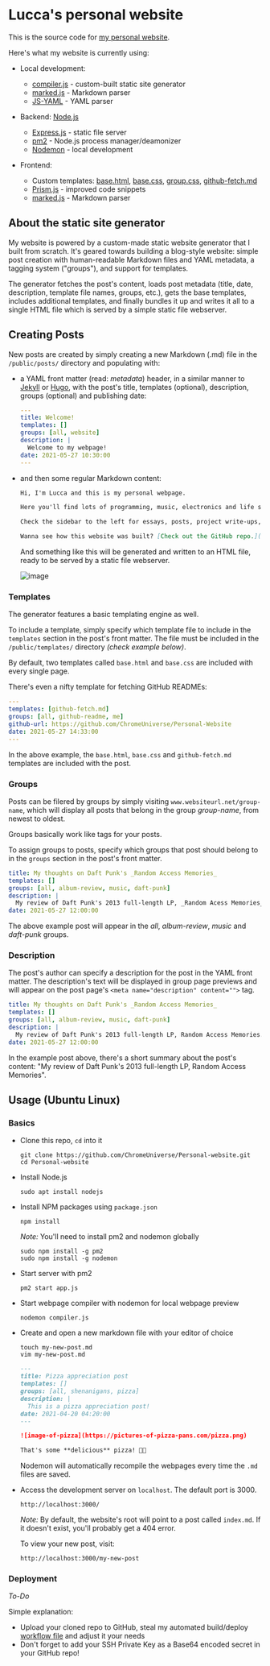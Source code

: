 # Lucca's personal website 

This is the source code for [my personal website](http://34.200.98.64/).

Here's what my website is currently using:

* Local development:

  * [compiler.js](https://github.com/ChromeUniverse/Personal-website/blob/main/compiler.js) - custom-built static site generator
  * [marked.js](https://marked.js.org/) - Markdown parser
  * [JS-YAML](https://www.npmjs.com/package/js-yaml) - YAML parser
  

* Backend: [Node.js](https://nodejs.dev/)
    
    * [Express.js](https://www.npmjs.com/package/express) - static file server
    * [pm2](https://www.npmjs.com/package/pm2) - Node.js process manager/deamonizer
    * [Nodemon](https://www.npmjs.com/package/nodemon) - local development

* Frontend:
  * Custom templates: [base.html](https://github.com/ChromeUniverse/Personal-website/blob/main/public/templates/base.html), [base.css](https://github.com/ChromeUniverse/Personal-website/blob/main/public/templates/base.css), [group.css](https://github.com/ChromeUniverse/Personal-website/blob/main/public/templates/group.css), [github-fetch.md](https://github.com/ChromeUniverse/Personal-website/blob/main/public/templates/github-fetch.md)
  * [Prism.js](prismjs.com/) - improved code snippets
  * [marked.js](https://marked.js.org/) - Markdown parser

## About the static site generator

My website is powered by a custom-made static website generator that I built from scratch. It's geared towards building a blog-style website: simple post creation with human-readable Markdown files and YAML metadata, a tagging system ("groups"), and support for templates.

The generator fetches the post's content, loads post metadata (title, date, description, template file names, groups, etc.), gets the base templates, includes additional templates, and finally bundles it up and writes it all to a single HTML file which is served by a simple static file webserver.


## Creating Posts

New posts are created by simply creating a new Markdown (.md) file in the `/public/posts/` directory and populating with: 
* a YAML front matter (read: _metadata_) header, in a similar manner to [Jekyll](https://jekyllrb.com/) or [Hugo](https://gohugo.io/), with the post's title, templates (optional), description, groups (optional) and publishing date:

  ```yaml
  ---
  title: Welcome!
  templates: []
  groups: [all, website]
  description: |
    Welcome to my webpage!
  date: 2021-05-27 10:30:00
  --- 
  ```

* and then some regular Markdown content:
  ```markdown
  Hi, I'm Lucca and this is my personal webpage.

  Here you'll find lots of programming, music, electronics and life shenanigans.

  Check the sidebar to the left for essays, posts, project write-ups, interesting/relevant links and more.

  Wanna see how this website was built? [Check out the GitHub repo.](https://github.com/ChromeUniverse/personal-website)
  ```

  And something like this will be generated and written to an HTML file, ready to be served by a static file webserver.

  ![image](https://media.discordapp.net/attachments/760252264723644426/848589820125249566/unknown.png)

### Templates

The generator features a basic templating engine as well.

To include a template, simply specify which template file to include in the `templates` section in the post's front matter. The file must be included in the `/public/templates/` directory _(check example below)_. 

By default, two templates called `base.html` and `base.css` are included with every single page.

There's even a nifty template for fetching GitHub READMEs:

```yaml
---
templates: [github-fetch.md]
groups: [all, github-readme, me]
github-url: https://github.com/ChromeUniverse/Personal-Website 
date: 2021-05-27 14:33:00
---
```

In the above example, the `base.html`, `base.css` and `github-fetch.md` templates are included with the post.

### Groups

Posts can be filered by groups by simply visiting `www.websiteurl.net/group-name`, which will display all posts that belong in the group _group-name_, from newest to oldest.

Groups basically work like tags for your posts.

To assign groups to posts, specify which groups that post should belong to in the `groups` section in the post's front matter.

```yaml
title: My thoughts on Daft Punk's _Random Access Memories_
templates: []
groups: [all, album-review, music, daft-punk]
description: |
  My review of Daft Punk's 2013 full-length LP, _Random Acess Memories_
date: 2021-05-27 12:00:00
``` 

The above example post will appear in the _all_, _album-review_, _music_ and _daft-punk_ groups.

### Description

The post's author can specify a description for the post in the YAML front matter. The description's text will be displayed in group page previews and will appear on the post page's 
`<meta name="description" content="">` tag.

```yaml
title: My thoughts on Daft Punk's _Random Access Memories_
templates: []
groups: [all, album-review, music, daft-punk]
description: |
  My review of Daft Punk's 2013 full-length LP, Random Access Memories.
date: 2021-05-27 12:00:00
``` 

In the example post above, there's a short summary about the post's content: "My review of Daft Punk's 2013 full-length LP, Random Access Memories".


## Usage (Ubuntu Linux)

### Basics

* Clone this repo, `cd` into it

  `git clone https://github.com/ChromeUniverse/Personal-website.git`   
  `cd Personal-website`

* Install Node.js

  `sudo apt install nodejs`

* Install NPM packages using `package.json`

  `npm install`

  _Note:_ You'll need to install pm2 and nodemon globally

  `sudo npm install -g pm2`   
  `sudo npm install -g nodemon`

* Start server with pm2

  `pm2 start app.js`

* Start webpage compiler with nodemon for local webpage preview

  `nodemon compiler.js`

* Create and open a new markdown file with your editor of choice

  `touch my-new-post.md`  
  `vim my-new-post.md`

  ```md
  ---
  title: Pizza appreciation post
  templates: []
  groups: [all, shenanigans, pizza]
  description: | 
    This is a pizza appreciation post!
  date: 2021-04-20 04:20:00
  ---

  ![image-of-pizza](https://pictures-of-pizza-pans.com/pizza.png)

  That's some **delicious** pizza! 🍕😋
  ```

  Nodemon will automatically recompile the webpages every time the `.md` files are saved.

* Access the development server on `localhost`. The default port is 3000.

  `http://localhost:3000/`

  _Note:_ By default, the website's root will point to a post called `index.md`. If it doesn't exist, you'll probably get a 404 error.

  To view your new post, visit:

  `http://localhost:3000/my-new-post`

### Deployment

_To-Do_

Simple explanation: 
* Upload your cloned repo to GitHub, steal my automated build/deploy [workflow file](https://github.com/ChromeUniverse/Personal-website/blob/main/.github/workflows/compile-deploy.yaml) and adjust it your needs
*  Don't forget to add your SSH Private Key as a Base64 encoded secret in your GitHub repo!